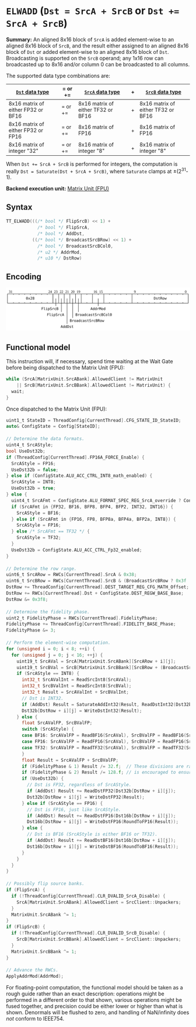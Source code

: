 # `ELWADD` (`Dst = SrcA + SrcB` or `Dst += SrcA + SrcB`)

**Summary:** An aligned 8x16 block of `SrcA` is added element-wise to an aligned 8x16 block of `SrcB`, and the result either assigned to an aligned 8x16 block of `Dst` or added element-wise to an aligned 8x16 block of `Dst`. Broadcasting is supported on the `SrcB` operand; any 1x16 row can broadcasted up to 8x16 and/or column 0 can be broadcasted to all columns.

The supported data type combinations are:

|[`Dst` data type](Dst.md#data-types)|= or +=|[`SrcA` data type](SrcASrcB.md#data-types)|+|[`SrcB` data type](SrcASrcB.md#data-types)|
|---|---|---|---|---|
|8x16 matrix of either FP32 or BF16|= or +=|8x16 matrix of either TF32 or BF16|+|8x16 matrix of either TF32 or BF16|
|8x16 matrix of either FP32 or FP16|= or +=|8x16 matrix of FP16|+|8x16 matrix of FP16|
|8x16 matrix of integer "32"|= or +=|8x16 matrix of integer "8"|+|8x16 matrix of integer "8"|

When `Dst += SrcA + SrcB` is performed for integers, the computation is really `Dst = Saturate(Dst + SrcA + SrcB)`, where `Saturate` clamps at ±(2<sup>31</sup>-1).

**Backend execution unit:** [Matrix Unit (FPU)](MatrixUnit.md)

## Syntax

```c
TT_ELWADD(((/* bool */ FlipSrcB) << 1) +
            /* bool */ FlipSrcA,
            /* bool */ AddDst,
          ((/* bool */ BroadcastSrcBRow) << 1) +
            /* bool */ BroadcastSrcBCol0,
            /* u2 */ AddrMod,
            /* u10 */ DstRow)
```

## Encoding

![](../../../Diagrams/Out/Bits32_ELWADD.svg)

## Functional model

This instruction will, if necessary, spend time waiting at the Wait Gate before being dispatched to the Matrix Unit (FPU):

```c
while (SrcA[MatrixUnit.SrcABank].AllowedClient != MatrixUnit
    || SrcB[MatrixUnit.SrcBBank].AllowedClient != MatrixUnit) {
  wait;
}
```

Once dispatched to the Matrix Unit (FPU):
```c
uint1_t StateID = ThreadConfig[CurrentThread].CFG_STATE_ID_StateID;
auto& ConfigState = Config[StateID];

// Determine the data formats.
uint4_t SrcAStyle;
bool UseDst32b;
if (ThreadConfig[CurrentThread].FP16A_FORCE_Enable) {
  SrcAStyle = FP16;
  UseDst32b = false;
} else if (ConfigState.ALU_ACC_CTRL_INT8_math_enabled) {
  SrcAStyle = INT8;
  UseDst32b = true;
} else {
  uint4_t SrcAFmt = ConfigState.ALU_FORMAT_SPEC_REG_SrcA_override ? ConfigState.ALU_FORMAT_SPEC_REG_SrcA_val : ConfigState.ALU_FORMAT_SPEC_REG0_SrcA;
  if (SrcAFmt in {FP32, BF16, BFP8, BFP4, BFP2, INT32, INT16}) {
    SrcAStyle = BF16;
  } else if (SrcAFmt in {FP16, FP8, BFP8a, BFP4a, BFP2a, INT8}) {
    SrcAStyle = FP16;
  } else /* SrcAFmt == TF32 */ {
    SrcAStyle = TF32;
  }
  UseDst32b = ConfigState.ALU_ACC_CTRL_Fp32_enabled;
}

// Determine the row range.
uint6_t SrcARow = RWCs[CurrentThread].SrcA & 0x38;
uint6_t SrcBRow = RWCs[CurrentThread].SrcB & (BroadcastSrcBRow ? 0x3f : 0x38);
DstRow += ThreadConfig[CurrentThread].DEST_TARGET_REG_CFG_MATH_Offset;
DstRow += RWCs[CurrentThread].Dst + ConfigState.DEST_REGW_BASE_Base;
DstRow &= 0x3f8;

// Determine the fidelity phase.
uint2_t FidelityPhase = RWCs[CurrentThread].FidelityPhase;
FidelityPhase += ThreadConfig[CurrentThread].FIDELITY_BASE_Phase;
FidelityPhase &= 3;

// Perform the element-wise computation.
for (unsigned i = 0; i < 8; ++i) {
  for (unsigned j = 0; j < 16; ++j) {
    uint19_t SrcAVal = SrcA[MatrixUnit.SrcABank][SrcARow + i][j];
    uint19_t SrcBVal = SrcB[MatrixUnit.SrcBBank][SrcBRow + (BroadcastSrcBRow ? 0 : i)][BroadcastSrcBCol0 ? 0 : j];
    if (SrcAStyle == INT8) {
      int32_t SrcAValInt = ReadSrcInt8(SrcAVal);
      int32_t SrcBValInt = ReadSrcInt8(SrcBVal);
      int32_t Result = SrcAValInt + SrcBValInt;
      // Dst is INT32.
      if (AddDst) Result = SaturateAddInt32(Result, ReadDstInt32(Dst32b[DstRow + i][j]));
      Dst32b[DstRow + i][j] = WriteDstInt32(Result);
    } else {
      float SrcAValFP, SrcBValFP;
      switch (SrcAStyle) {
      case BF16: SrcAValFP = ReadBF16(SrcAVal), SrcBValFP = ReadBF16(SrcBVal); break;
      case FP16: SrcAValFP = ReadFP16(SrcAVal), SrcBValFP = ReadFP16(SrcBVal); break;
      case TF32: SrcAValFP = ReadTF32(SrcAVal), SrcBValFP = ReadTF32(SrcBVal); break;
      }
      float Result = SrcAValFP + SrcBValFP;
      if (FidelityPhase & 1) Result /= 32.f;  // These divisions are rarely desirable, so software
      if (FidelityPhase & 2) Result /= 128.f; // is encouraged to ensure that FidelityPhase == 0.
      if (UseDst32b) {
        // Dst is FP32, regardless of SrcAStyle.
        if (AddDst) Result += ReadDstFP32(Dst32b[DstRow + i][j]);
        Dst32b[DstRow + i][j] = WriteDstFP32(Result);
      } else if (SrcAStyle == FP16) {
        // Dst is FP16, just like SrcAStyle.
        if (AddDst) Result += ReadDstFP16(Dst16b[DstRow + i][j]);
        Dst16b[DstRow + i][j] = WriteDstFP16(RoundToFP16(Result));
      } else {
        // Dst is BF16 (SrcAStyle is either BF16 or TF32).
        if (AddDst) Result += ReadDstBF16(Dst16b[DstRow + i][j]);
        Dst16b[DstRow + i][j] = WriteDstBF16(RoundToBF16(Result));
      } 
    }
  }
}

// Possibly flip source banks.
if (FlipSrcA) {
  if (!ThreadConfig[CurrentThread].CLR_DVALID_SrcA_Disable) {
    SrcA[MatrixUnit.SrcABank].AllowedClient = SrcClient::Unpackers;
  }
  MatrixUnit.SrcABank ^= 1;
}
if (FlipSrcB) {
  if (!ThreadConfig[CurrentThread].CLR_DVALID_SrcB_Disable) {
    SrcB[MatrixUnit.SrcBBank].AllowedClient = SrcClient::Unpackers;
  }
  MatrixUnit.SrcBBank ^= 1;
}

// Advance the RWCs.
ApplyAddrMod(AddrMod);
```

For floating-point computation, the functional model should be taken as a rough guide rather than an exact description: operations might be performed in a different order to that shown, various operations might be fused together, and precision could be either lower or higher than what is shown. Denormals will be flushed to zero, and handling of NaN/infinity does _not_ conform to IEEE754.
